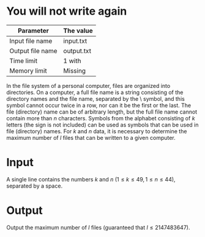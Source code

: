 # You will not write again

| Parameter | The value |
| -------------------- | ------------- |
| Input file name | input.txt |
| Output file name | output.txt |
| Time limit | 1 with |
| Memory limit | Missing |

In the file system of a personal computer, files are organized into directories. On a computer, a full file name is a string consisting of the directory names and the file name, separated by the \ symbol, and this symbol cannot occur twice in a row, nor can it be the first or the last. The file (directory) name can be of arbitrary length, but the full file name cannot contain more than $n$ characters. Symbols from the alphabet consisting of $k$ letters (the sign is not included) can be used as symbols that can be used in file (directory) names. For $k$ and $n$ data, it is necessary to determine the maximum number of $l$ files that can be written to a given computer.

# Input
A single line contains the numbers $k$ and $n$ $(1 ≤ k ≤ 49, 1 ≤ n ≤ 44),$ separated by a space.

# Output
Output the maximum number of $l$ files (guaranteed that $l ≤ 2 147 483 647$).
